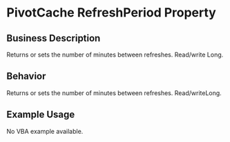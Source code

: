 # PivotCache RefreshPeriod Property

## Business Description
Returns or sets the number of minutes between refreshes. Read/write Long.

## Behavior
Returns or sets the number of minutes between refreshes. Read/writeLong.

## Example Usage
No VBA example available.